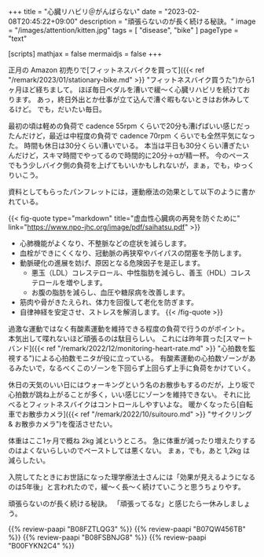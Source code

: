 +++
title = "心臓リハビリ＠がんばらない"
date =  "2023-02-08T20:45:22+09:00"
description = "頑張らないのが長く続ける秘訣。"
image = "/images/attention/kitten.jpg"
tags = [ "disease", "bike" ]
pageType = "text"

[scripts]
  mathjax = false
  mermaidjs = false
+++

正月の Amazon 初売りで[フィットネスバイクを買って]({{< ref "/remark/2023/01/stationary-bike.md" >}} "フィットネスバイク買うた")から1ヶ月ほど経ちまして。
ほぼ毎日ペダルを漕いで緩〜く心臓リハビリを続けております。
あっ，終日外出とか仕事が立て込んで漕ぐ暇もないときはお休みしてるけど。
でも，だいたい毎日。

最初の頃は軽めの負荷で cadence 55rpm くらいで20分も漕げばいい感じだったんだけど，最近は中程度の負荷で cadence 70rpm くらいでも全然平気になった。
時間も休日は30分くらい漕いでいる。
本当は平日も30分くらい漕ぎたいんだけど，スキマ時間でやってるので時間的に20分＋αが精一杯。
今のペースでもう少しバイク側の負荷を上げてもいいかもしれないが，まぁ，でも，ゆっくりいこう。

資料としてもらったパンフレットには，運動療法の効果として以下のように書かれている。

{{< fig-quote type="markdown" title="虚血性心臓病の再発を防ぐために" link="https://www.npo-jhc.org/image/pdf/saihatsu.pdf" >}}
- 心肺機能がよくなり、不整脈などの症状を減らします。
- 血栓ができにくくなり、冠動脈の再狭窄やバイパスの閉塞を予防します。
- 動脈硬化の進展を妨げ、原因となる危険因子を是正します。
  - 悪玉（LDL）コレステロール、中性脂肪を減らし、善玉（HDL）コレステロールを増やします。
  - お腹の脂肪を減らし、血圧や糖尿病を改善します。
- 筋肉や骨がきたえられ、体力を回復して老化を防ぎます。
- 自律神経を安定させ、ストレスを解消します。
{{< /fig-quote >}}

過激な運動ではなく有酸素運動を維持できる程度の負荷で行うのがポイント。
本気出して喋れないほど頑張るのは駄目らしい。
これには昨年買った[スマートバンド]({{< ref "/remark/2022/12/monitoring-heart-rate.md" >}} "心拍数を監視する")による心拍数モニタが役に立っている。
有酸素運動の心拍数ゾーンがあるみたいで，なるべくこのゾーンを下回らず上回らず上手に負荷をかけていく。

休日の天気のいい日にはウォーキングという名のお散歩もするのだが，上り坂で心拍数が跳ね上がることが多く，いい感じにゾーンを維持できない。
それに比べるとフィットネスバイクはコントロールしやすいよな。
暖かくなったら[自転車でお散歩カメラ]({{< ref "/remark/2022/10/suitouro.md" >}} "サイクリング & お散歩カメラ")を復活させたい。

体重はここ1ヶ月で概ね 2kg 減というところ。
急に体重が減ったり増えたりするのはよくないらしいのでペーストしては悪くない。
まぁ，でも，あと 1,2kg は減らしたい。

入院してたときにお世話になった理学療法士さんには「効果が見えるようになるのは5年後」と言われたので，緩〜く長〜く続けていこうと思うちょりやす。

頑張らないのが長く続ける秘訣。
「頑張ってるな」と感じたら一休みしましょう。

{{% review-paapi "B08FZTLQG3" %}} <!-- フィットネスバイク -->
{{% review-paapi "B07QW456TB" %}} <!-- フロアマット -->
{{% review-paapi "B08FSBNJG8" %}} <!-- Fitbit Inspire2 -->
{{% review-paapi "B00FYKN2C4" %}} <!-- ささみさん@がんばらない -->
